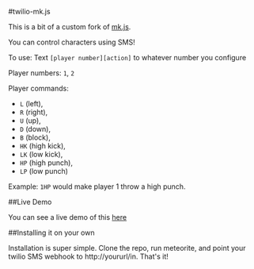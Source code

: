 #twilio-mk.js

This is a bit of a custom fork of [mk.js](https://github.com/mgechev/mk.js).

You can control characters using SMS!

To use: Text `[player number][action]` to  whatever number you configure

Player numbers: `1`, `2`

Player commands: 

- `L` (left),
- `R` (right),
- `U` (up),
- `D` (down),
- `B` (block),
- `HK` (high kick),
- `LK` (low kick),
- `HP` (high punch),
- `LP` (low punch)

Example: `1HP` would make player 1 throw a high punch.

##Live Demo

You can see a live demo of this [here](http://tmkjs.meteor.com/)

##Installing it on your own

Installation is super simple. Clone the repo, run meteorite, and point your twilio SMS webhook to http://yoururl/in. That's it!
